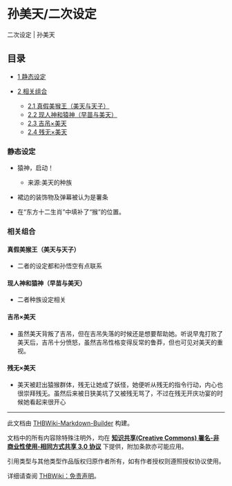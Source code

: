 # 孙美天/二次设定

<!-- source html: G:\repos\THBWiki-Markdown-Builder\THBWikiMarkdown\Temp\main\f\f1\ns0%3A%E5%AD%99%E7%BE%8E%E5%A4%A9%2F%E4%BA%8C%E6%AC%A1%E8%AE%BE%E5%AE%9A.html -->

二次设定 | 孙美天


## 目录

- [1 静态设定](#静态设定)
- [2 相关组合](#相关组合)

  - [2.1 真假美猴王（美天与天子）](#真假美猴王（美天与天子）)
  - [2.2 现人神和猿神（早苗与美天）](#现人神和猿神（早苗与美天）)
  - [2.3 吉吊×美天](#吉吊×美天)
  - [2.4 残无×美天](#残无×美天)








### 静态设定
- 猿神，启动！  

  - 来源:美天的种族  


- 裙边的装饰物及弹幕被认为是薯条  

- 在“东方十二生肖”中填补了“猴”的位置。


### 相关组合

#### 真假美猴王（美天与天子）
- 二者的设定都和孙悟空有点联系  



#### 现人神和猿神（早苗与美天）
- 二者种族设定相关  



#### 吉吊×美天
- 虽然美天背叛了吉吊，但在吉吊失落的时候还是想要帮助她。听说早鬼打败了美天后，吉吊十分愤怒，虽然吉吊性格变得反常的鲁莽，但也可见对美天的重视。


#### 残无×美天
- 美天被赶出猿猴群体，残无让她成了妖怪，她便听从残无的指令行动，内心也很崇拜残无。虽然后来被日狭美坑了又被残无骂了，不过在残无开庆功宴的时候她看起来很开心  






---

此文档由 [THBWiki-Markdown-Builder](https://github.com/Delsin-Yu/THBWiki-Markdown-Builder) 构建。

文档中的所有内容除特殊注明外，均在 [**知识共享(Creative Commons) 署名-非商业性使用-相同方式共享 3.0 协议**](https://creativecommons.org/licenses/by-sa/3.0/deed.zh-hans) 下提供，附加条款亦可能应用。

引用类型与其他类型作品版权归原作者所有，如有作者授权则遵照授权协议使用。

详细请查阅 [THBWiki：免责声明](https://thbwiki.cc/THBWiki:%E5%85%8D%E8%B4%A3%E5%A3%B0%E6%98%8E)。

